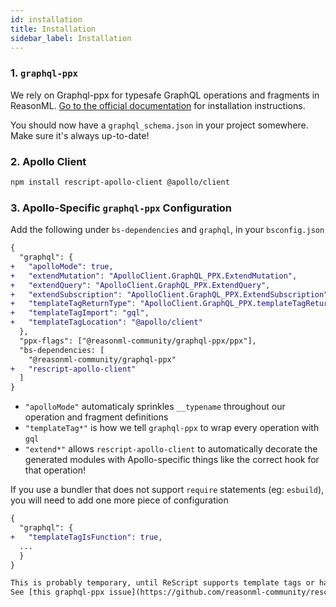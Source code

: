 ```yaml
---
id: installation
title: Installation
sidebar_label: Installation
---
```


### 1. `graphql-ppx`

We rely on Graphql-ppx for typesafe GraphQL operations and fragments in ReasonML. [Go to the official documentation](https://beta.graphql-ppx.com) for installation instructions.

You should now have a `graphql_schema.json` in your project somewhere. Make sure it's always up-to-date!

### 2. Apollo Client

```sh
npm install rescript-apollo-client @apollo/client
```

### 3. Apollo-Specific `graphql-ppx` Configuration

Add the following under `bs-dependencies` and `graphql`, in your `bsconfig.json`

```diff
{
  "graphql": {
+   "apolloMode": true,
+   "extendMutation": "ApolloClient.GraphQL_PPX.ExtendMutation",
+   "extendQuery": "ApolloClient.GraphQL_PPX.ExtendQuery",
+   "extendSubscription": "ApolloClient.GraphQL_PPX.ExtendSubscription",
+   "templateTagReturnType": "ApolloClient.GraphQL_PPX.templateTagReturnType",
+   "templateTagImport": "gql",
+   "templateTagLocation": "@apollo/client"
  },
  "ppx-flags": ["@reasonml-community/graphql-ppx/ppx"],
  "bs-dependencies: [
    "@reasonml-community/graphql-ppx"
+   "rescript-apollo-client"
  ]
}
```

- `"apolloMode"` automaticaly sprinkles `__typename` throughout our operation and fragment definitions
- `"templateTag*"` is how we tell `graphql-ppx` to wrap every operation with `gql`
- `"extend*"` allows `rescript-apollo-client` to automatically decorate the generated modules with Apollo-specific things like the correct hook for that operation!

If you use a bundler that does not support `require` statements (eg: `esbuild`), you will need to add one more piece of configuration

```diff
{
  "graphql": {
+   "templateTagIsFunction": true,
  ...
  }
}

This is probably temporary, until ReScript supports template tags or has some way to output them.
See [this graphql-ppx issue](https://github.com/reasonml-community/rescript-apollo-client/issues/70)
```
